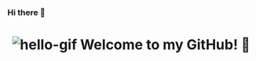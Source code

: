 ### Hi there 👋

<h1 align="center"> <img src="https://github.com/tusharnankani/tusharnankani/blob/master/Assets/hello.gif" alt="hello-gif"> Welcome to my GitHub! 🤗</h1>

<!--
**monstercube/monstercube** is a ✨ _special_ ✨ repository because its `README.md` (this file) appears on your GitHub profile.

Here are some ideas to get you started:

- 🔭 I’m currently working on ...
- 🌱 I’m currently learning ...
- 👯 I’m looking to collaborate on ...
- 🤔 I’m looking for help with ...
- 💬 Ask me about ...
- 📫 How to reach me: ...
- 😄 Pronouns: ...
- ⚡ Fun fact: ...
-->
